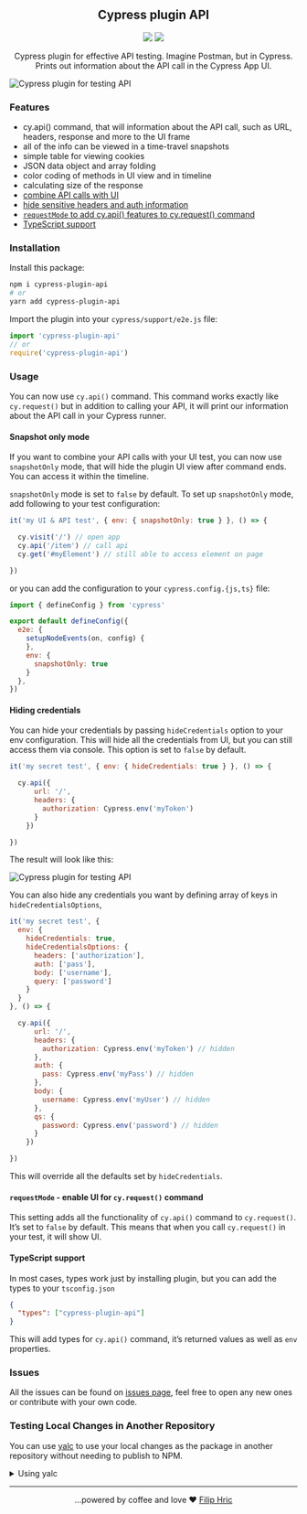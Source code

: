 <h2 align=center>Cypress plugin API</h2>
<p align="center">
<a href="https://github.com/sponsors/filiphric"><img src="https://img.shields.io/static/v1?label=Sponsor&message=%E2%9D%A4&logo=GitHub&color=%23fe8e86" /></a>
<a href="https://dashboard.cypress.io/projects/v2x96h/runs"><img src="https://img.shields.io/endpoint?url=https://dashboard.cypress.io/badge/count/v2x96h/main&style=flat&logo=cypress" /></a>
</p>

<p align="center">
Cypress plugin for effective API testing. Imagine Postman, but in Cypress. Prints out information about the API call in the Cypress App UI.
</p>

![Cypress plugin for testing API](./images/demo.gif)

### Features
- cy.api() command, that will information about the API call, such as URL, headers, response and more to the UI frame
- all of the info can be viewed in a time-travel snapshots
- simple table for viewing cookies
- JSON data object and array folding
- color coding of methods in UI view and in timeline
- calculating size of the response
- [combine API calls with UI](#snapshot-only-mode)
- [hide sensitive headers and auth information](#hiding-credentials)
- [`requestMode` to add cy.api() features to cy.request() command](#requestmode---enable-ui-for-cyrequest-command)
- [TypeScript support](#typescript-support)

### Installation

Install this package:
```bash
npm i cypress-plugin-api
# or
yarn add cypress-plugin-api
```

Import the plugin into your `cypress/support/e2e.js` file:
```js
import 'cypress-plugin-api'
// or
require('cypress-plugin-api')
```

### Usage
You can now use `cy.api()` command. This command works exactly like `cy.request()` but in addition to calling your API, it will print our information about the API call in your Cypress runner.

#### Snapshot only mode
If you want to combine your API calls with your UI test, you can now use `snapshotOnly` mode, that will hide the plugin UI view after command ends. You can access it within the timeline.

`snapshotOnly` mode is set to `false` by default. To set up `snapshotOnly` mode, add following to your test configuration:

```js
it('my UI & API test', { env: { snapshotOnly: true } }, () => {

  cy.visit('/') // open app
  cy.api('/item') // call api
  cy.get('#myElement') // still able to access element on page

})
```

or you can add the configuration to your `cypress.config.{js,ts}` file:
```js
import { defineConfig } from 'cypress'

export default defineConfig({
  e2e: {
    setupNodeEvents(on, config) {
    },
    env: {
      snapshotOnly: true
    }
  },
})
```

#### Hiding credentials
You can hide your credentials by passing `hideCredentials` option to your env configuration. This will hide all the credentials from UI, but you can still access them via console. This option is set to `false` by default.

```js
it('my secret test', { env: { hideCredentials: true } }, () => {

  cy.api({
      url: '/',
      headers: {
        authorization: Cypress.env('myToken')
      }
    })

})
```

The result will look like this:

![Cypress plugin for testing API](./images/hideCredentials.png)

You can also hide any credentials you want by defining array of keys in `hideCredentialsOptions`,

```js
it('my secret test', { 
  env: { 
    hideCredentials: true, 
    hideCredentialsOptions: {
      headers: ['authorization'],
      auth: ['pass'],
      body: ['username'],
      query: ['password']
    }
  }
}, () => {

  cy.api({
      url: '/',
      headers: {
        authorization: Cypress.env('myToken') // hidden
      },
      auth: {
        pass: Cypress.env('myPass') // hidden
      },
      body: {
        username: Cypress.env('myUser') // hidden
      },
      qs: {
        password: Cypress.env('password') // hidden
      }
    })

})
```

This will override all the defaults set by `hideCredentials`.

#### `requestMode` - enable UI for `cy.request()` command
This setting adds all the functionality of `cy.api()` command to `cy.request()`. It’s set to `false` by default. This means that when you call `cy.request()` in your test, it will show UI.

#### TypeScript support
In most cases, types work just by installing plugin, but you can add the types to your `tsconfig.json`
```json
{
  "types": ["cypress-plugin-api"]
}
```
This will add types for `cy.api()` command, it’s returned values as well as `env` properties.

### Issues
All the issues can be found on [issues page](https://github.com/filiphric/cypress-plugin-api/issues), feel free to open any new ones or contribute with your own code.

### Testing Local Changes in Another Repository
You can use [yalc](https://github.com/wclr/yalc) to use your local changes as the package in another repository without needing to publish to NPM.

<details>
<summary>Using yalc</summary>

1. Install yalc globally with `npm i yalc -g`.

2. Run `npm run yalc:build` in the root of your local `cypress-plugin-api` repository (and do this every time you want to make your latest changes available).

3. Run `yalc link cypress-plugin-api` in the root of your local automation repository (only necessary to do this once).

4. To constantly pull the latest local api plugin changes into your local automation repository, run `yalc update` from the root.

5. If you want to stop using yalc, type `yalc retreat --all` in the root of automation repository. And if you want to start using it again, type `yalc restore --all`.

</details>

<!-- ### Want to learn more?
Come to my upcoming "Testing API with Cypress" workshop. We’ll be using this plugin and learning different ways of testing API.

[Register here](https://filiphric.com/cypress-api-testing-workshop)

![Testing API with Cypress workshop](./images/apiWorkshop.png) -->
<hr>
<p align="center">
...powered by coffee and love ❤️  <a href="https://filiphric.com">Filip Hric
</p>